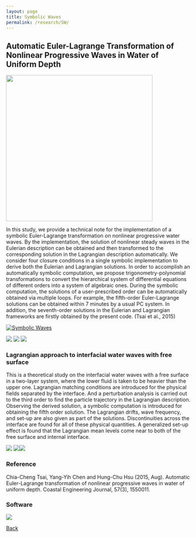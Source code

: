 ```yaml
---
layout: page
title: Symbolic Waves
permalink: /research/SW/
---
```

## Automatic Euler-Lagrange Transformation of Nonlinear Progressive Waves in Water of Uniform Depth

<img src="https://raw.githubusercontent.com/FiniteTsai/FiniteTsai.github.io/master/images/research/Symbolic%20Waves/未命名31.png" width="400" height="400">

In this study, we provide a technical note for the implementation of a symbolic Euler-Lagrange transformation on nonlinear progressive water waves. 
By the implementation, the solution of nonlinear steady waves in the Eulerian description can be obtained and then transformed to the corresponding solution in the Lagrangian description automatically. 
We consider four closure conditions in a single symbolic implementation to derive both the Eulerian and Lagrangian solutions. In order to accomplish an automatically symbolic computation, we propose trigonometry-polynomial transformations to convert the hierarchical system of differential equations of different orders into a system of algebraic ones. 
During the symbolic computation, the solutions of a user-prescribed order can be automatically obtained via multiple loops. For example, the fifth-order Euler-Lagrange solutions can be obtained within 7 minutes by a usual PC system. In addition, the seventh-order solutions in the Eulerian and Lagrangian frameworks are firstly obtained by the present code. (Tsai et al., 2015)

 [![Symbolic Waves](http://img.youtube.com/vi/WVx88BXGSKA/0.jpg)](https://www.youtube.com/watch?v=WVx88BXGSKA)

<img src="https://raw.githubusercontent.com/FiniteTsai/FiniteTsai.github.io/master/images/research/Symbolic%20Waves/未命名32.png"> <img src="https://raw.githubusercontent.com/FiniteTsai/FiniteTsai.github.io/master/images/research/Symbolic%20Waves/Fig6.jpg">
<img src="https://raw.githubusercontent.com/FiniteTsai/FiniteTsai.github.io/master/images/research/Symbolic%20Waves/Fig7.jpg">

### Lagrangian approach to interfacial water waves with free surface

This is a theoretical study on the interfacial water waves with a free surface in a two-layer system, where the lower fluid is taken to be heavier than the upper one. Lagrangian matching conditions are introduced for the physical fields separated by the interface. And a perturbation analysis is carried out to the third order to find the particle trajectory in the Lagrangian description. Observing the derived solution, a symbolic computation is introduced for obtaining the fifth order solution. The Lagrangian drifts, wave frequency, and set-up are also given as part of the solutions. Discontinuities across the interface are found for all of these physical quantities. A generalized set-up effect is found that the Lagrangian mean levels come near to both of the free surface and internal interface.

<img src="https://raw.githubusercontent.com/FiniteTsai/FiniteTsai.github.io/master/images/research/Symbolic%20Waves/未命名41.png">
<img src="https://raw.githubusercontent.com/FiniteTsai/FiniteTsai.github.io/master/images/research/Symbolic%20Waves/Fig%2010.png"><img src="https://raw.githubusercontent.com/FiniteTsai/FiniteTsai.github.io/master/images/research/Symbolic%20Waves/Fig%2013b.png">

### Reference
Chia-Cheng Tsai, Yang-Yih Chen and Hung-Chu Hsu (2015, Aug). Automatic Euler-Lagrange transformation of nonlinear progressive waves in water of uniform depth. Coastal Engineering Journal, 57(3), 1550011.

### Software

<img src="https://raw.githubusercontent.com/FiniteTsai/FiniteTsai.github.io/master/images/research/Symbolic%20Waves/3.jpg">

[Back](https://finitetsai.github.io/research)
